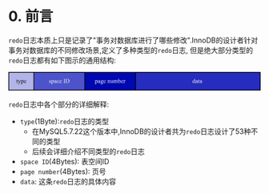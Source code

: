# 0. 前言

`redo`日志本质上只是记录了"事务对数据库进行了哪些修改".InnoDB的设计者针对事务对数据库的不同修改场景,定义了多种类型的`redo`日志,
但是绝大部分类型的`redo`日志都有如下图示的通用结构:

![redo日志的通用结构](./img/redo日志的通用结构.jpg)

`redo`日志中各个部分的详细解释:

- `type`(1Byte):`redo`日志的类型
  - 在MySQL5.7.22这个版本中,InnoDB的设计者共为`redo`日志设计了53种不同的类型
  - 后续会详细介绍不同类型的`redo`日志
- `space ID`(4Bytes): 表空间ID
- `page number`(4Bytes): 页号
- `data`: 这条`redo`日志的具体内容

